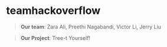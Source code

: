 # teamhackoverflow

> **Our team**: Zara Ali, Preethi Nagabandi, Victor Li, Jerry Liu

> **Our Project**: Tree-t Yourself!

